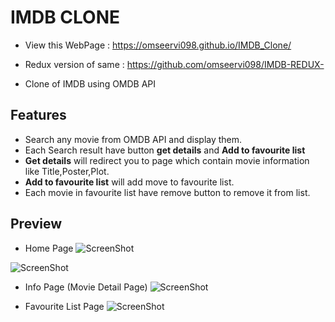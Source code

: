 
# IMDB CLONE

- View this WebPage : https://omseervi098.github.io/IMDB_Clone/
- Redux version of same : https://github.com/omseervi098/IMDB-REDUX-

- Clone of IMDB using OMDB API





## Features

- Search any movie from OMDB API and display them.
- Each Search result have button **get details** and **Add to favourite list**
- **Get details** will redirect you to page which contain movie information like Title,Poster,Plot.
- **Add to favourite list** will add move to favourite list.
- Each movie in favourite list have remove button to remove it from list.
 

## Preview
- Home Page
![ScreenShot](https://raw.github.com/omseervi098/IMDB_Clone/master/Img/Screenshot1.png)

![ScreenShot](https://raw.github.com/omseervi098/IMDB_Clone/master/Img/Screenshot4.png)

- Info Page (Movie Detail Page)
![ScreenShot](https://raw.github.com/omseervi098/IMDB_Clone/master/Img/Screenshot2.png)

- Favourite List Page
![ScreenShot](https://raw.github.com/omseervi098/IMDB_Clone/master/Img/Screenshot3.png)
